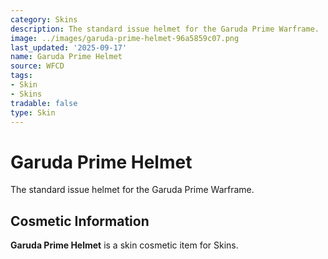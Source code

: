 ```yaml
---
category: Skins
description: The standard issue helmet for the Garuda Prime Warframe.
image: ../images/garuda-prime-helmet-96a5859c07.png
last_updated: '2025-09-17'
name: Garuda Prime Helmet
source: WFCD
tags:
- Skin
- Skins
tradable: false
type: Skin
---
```


# Garuda Prime Helmet

The standard issue helmet for the Garuda Prime Warframe.

## Cosmetic Information

**Garuda Prime Helmet** is a skin cosmetic item for Skins.


